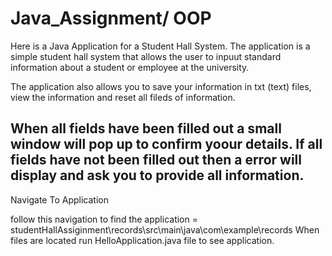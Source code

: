 # Java_Assignment/ OOP

Here is a Java Application for a Student Hall System. The application is a simple student hall system that allows the user to inpuut standard information about a student or employee at the university. 

The application also allows you to save your information in txt (text) files, view the information and reset all fileds of information. 

When all fields have been filled out a small window will pop up to confirm yoour details. If all fields have not been filled out then a error will display and ask you to provide all information. 
--------------------------------------------------------------------------------------------------------------------------------------------------------------------------

Navigate To Application

follow this navigation to find the application = studentHallAssiginment\records\src\main\java\com\example\records
When files are located run HelloApplication.java file to see application. 
